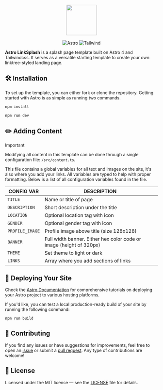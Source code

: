 <p align="center">
    <img src="https://imgur.com/mPN9NWg.png" width="100"><br/><br/>
    <img src="https://img.shields.io/badge/astro-%232C2052.svg?style=for-the-badge&logo=astro&logoColor=white" alt="Astro" />
    <img src="https://img.shields.io/badge/tailwindcss-%2338B2AC.svg?style=for-the-badge&logo=tailwind-css&logoColor=white" alt="Tailwind" />
</p>

**Astro LinkSplash** is a splash page template built on Astro 4 and Tailwindcss. It serves as a versatile starting template to create your own linktree-styled landing page.

## 🛠️ Installation

To set up the template, you can either fork or clone the repository. Getting started with Astro is as simple as running two commands.

```bash
npm install
```

```bash
npm run dev
```

## ✏️ Adding Content

> [!IMPORTANT]
> Modifying all content in this template can be done through a single configuration file: `/src/content.ts`.

This file contains a global variables for all text and images on the site, it's also where you add your links. All variables are typed to help with proper formatting.
Below is a list of all configuration variables found in the file.

| CONFIG VAR      | DESCRIPTION                                                         |
| --------------- | ------------------------------------------------------------------- |
| `TITLE`         | Name or title of page                                               |
| `DESCRIPTION`   | Short description under the title                                   |
| `LOCATION`      | Optional location tag with icon                                     |
| `GENDER`        | Optional gender tag with icon                                       |
| `PROFILE_IMAGE` | Profile image above title (size 128x128)                            |
| `BANNER`        | Full width banner. Either hex color code or image (height of 320px) |
| `THEME`         | Set theme to light or dark                                          |
| `LINKS`         | Array where you add sections of links                               |

## 🚀 Deploying Your Site

Check the [Astro Documentation](https://docs.astro.build/en/guides/deploy/) for comprehensive tutorials on deploying your Astro project to various hosting platforms.

If you'd like, you can test a local production-ready build of your site by running the following command:

```bash
npm run build
```

## 🤝 Contributing

If you find any issues or have suggestions for improvements, feel free to open an [issue](https://github.com/MichaelFarquhar/astro-linksplash/issues) or submit a [pull request](https://github.com/MichaelFarquhar/astro-linksplash/pulls). Any type of contributions are welcome!

## 📄 License

Licensed under the MIT license — see the [LICENSE](LICENSE) file for details.
